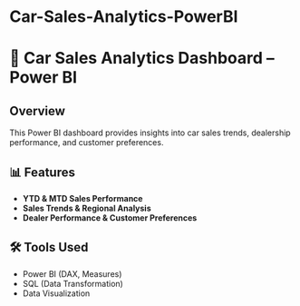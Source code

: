 # Car-Sales-Analytics-PowerBI

# 🚗 Car Sales Analytics Dashboard – Power BI
## Overview
This Power BI dashboard provides insights into car sales trends, dealership performance, and customer preferences.

## 📊 Features
- **YTD & MTD Sales Performance**
- **Sales Trends & Regional Analysis**
- **Dealer Performance & Customer Preferences**

## 🛠 Tools Used
- Power BI (DAX, Measures)
- SQL (Data Transformation)
- Data Visualization

